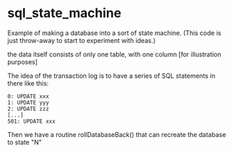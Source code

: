 # sql_state_machine
Example of making a database into a sort of state machine. (This code is just throw-away to start to experiment with ideas.)

the data itself consists of only one table, with one column [for illustration purposes]

The idea of the transaction log is to have a series of SQL statements in there like this:

	0: UPDATE xxx
	1: UPDATE yyy
	2: UPDATE zzz
	[...]
	501: UPDATE xxx

Then we have a routine rollDatabaseBack() that can recreate the database to state "N"


